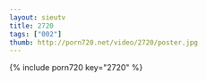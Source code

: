 ```yaml
--- 
layout: sieutv
title: 2720
tags: ["002"]
thumb: http://porn720.net/video/2720/poster.jpg
---
```

{% include porn720 key="2720" %} 
